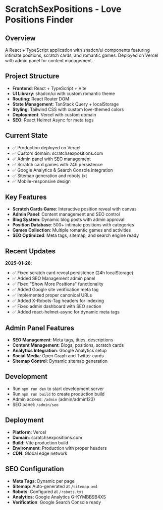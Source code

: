 # ScratchSexPositions - Love Positions Finder

## Overview
A React + TypeScript application with shadcn/ui components featuring intimate positions, scratch cards, and romantic games. Deployed on Vercel with admin panel for content management.

## Project Structure
- **Frontend**: React + TypeScript + Vite
- **UI Library**: shadcn/ui with custom romantic theme
- **Routing**: React Router DOM
- **State Management**: TanStack Query + localStorage
- **Styling**: Tailwind CSS with custom love-themed colors
- **Deployment**: Vercel with custom domain
- **SEO**: React Helmet Async for meta tags

## Current State
- ✅ Production deployed on Vercel
- ✅ Custom domain: scratchsexpositions.com
- ✅ Admin panel with SEO management
- ✅ Scratch card games with 24h persistence
- ✅ Google Analytics & Search Console integration
- ✅ Sitemap generation and robots.txt
- ✅ Mobile-responsive design

## Key Features
- **Scratch Cards Game**: Interactive position reveal with canvas
- **Admin Panel**: Content management and SEO control
- **Blog System**: Dynamic blog posts with admin approval
- **Position Database**: 500+ intimate positions with categories
- **Games Collection**: Multiple romantic games and activities
- **SEO Optimized**: Meta tags, sitemap, and search engine ready

## Recent Updates
**2025-01-28**: 
- ✅ Fixed scratch card reveal persistence (24h localStorage)
- ✅ Added SEO Management admin panel
- ✅ Fixed "Show More Positions" functionality
- ✅ Added Google site verification meta tag
- ✅ Implemented proper canonical URLs
- ✅ Added X-Robots-Tag headers for indexing
- ✅ Fixed admin dashboard with SEO section
- ✅ Added react-helmet-async for dynamic meta tags

## Admin Panel Features
- **SEO Management**: Meta tags, titles, descriptions
- **Content Management**: Blogs, positions, scratch cards
- **Analytics Integration**: Google Analytics setup
- **Social Media**: Open Graph and Twitter cards
- **Sitemap Control**: Dynamic sitemap generation

## Development
- Run `npm run dev` to start development server
- Run `npm run build` to create production build
- Admin access: `/admin` (admin/admin123)
- SEO panel: `/admin/seo`

## Deployment
- **Platform**: Vercel
- **Domain**: scratchsexpositions.com
- **Build**: Vite production build
- **Environment**: Production with proper headers
- **CDN**: Global edge network

## SEO Configuration
- **Meta Tags**: Dynamic per page
- **Sitemap**: Auto-generated at `/sitemap.xml`
- **Robots**: Configured at `/robots.txt`
- **Analytics**: Google Analytics G-KYMBBSB4XS
- **Verification**: Google Search Console ready